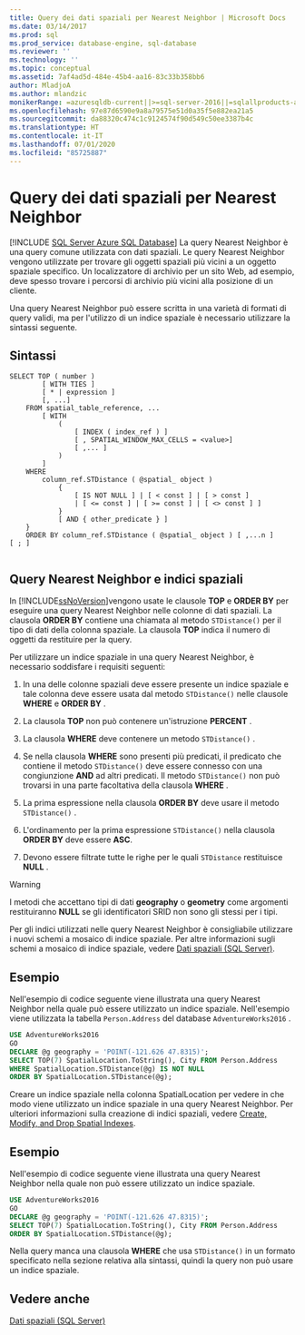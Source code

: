 ```yaml
---
title: Query dei dati spaziali per Nearest Neighbor | Microsoft Docs
ms.date: 03/14/2017
ms.prod: sql
ms.prod_service: database-engine, sql-database
ms.reviewer: ''
ms.technology: ''
ms.topic: conceptual
ms.assetid: 7af4ad5d-484e-45b4-aa16-83c33b358bb6
author: MladjoA
ms.author: mlandzic
monikerRange: =azuresqldb-current||>=sql-server-2016||=sqlallproducts-allversions||>=sql-server-linux-2017||=azuresqldb-mi-current
ms.openlocfilehash: 97e87d6590e9a8a79575e51d0a35f5e882ea21a5
ms.sourcegitcommit: da88320c474c1c9124574f90d549c50ee3387b4c
ms.translationtype: HT
ms.contentlocale: it-IT
ms.lasthandoff: 07/01/2020
ms.locfileid: "85725887"
---
```

# <a name="query-spatial-data-for-nearest-neighbor"></a>Query dei dati spaziali per Nearest Neighbor
[!INCLUDE [SQL Server Azure SQL Database](../../includes/applies-to-version/sql-asdb.md)]
  La query Nearest Neighbor è una query comune utilizzata con dati spaziali. Le query Nearest Neighbor vengono utilizzate per trovare gli oggetti spaziali più vicini a un oggetto spaziale specifico. Un localizzatore di archivio per un sito Web, ad esempio, deve spesso trovare i percorsi di archivio più vicini alla posizione di un cliente.  
  
 Una query Nearest Neighbor può essere scritta in una varietà di formati di query validi, ma per l'utilizzo di un indice spaziale è necessario utilizzare la sintassi seguente.  
  
## <a name="syntax"></a>Sintassi  
  
```  
SELECT TOP ( number )  
        [ WITH TIES ]  
        [ * | expression ]   
        [, ...]  
    FROM spatial_table_reference, ...   
        [ WITH   
            (   
                [ INDEX ( index_ref ) ]   
                [ , SPATIAL_WINDOW_MAX_CELLS = <value>]   
                [ ,... ]   
            )   
        ]  
    WHERE   
        column_ref.STDistance ( @spatial_ object )   
            {   
                [ IS NOT NULL ] | [ < const ] | [ > const ]   
                | [ <= const ] | [ >= const ] | [ <> const ] ]   
            }  
            [ AND { other_predicate } ]   
    }  
    ORDER BY column_ref.STDistance ( @spatial_ object ) [ ,...n ]  
[ ; ]  
  
```  
  
## <a name="nearest-neighbor-query-and-spatial-indexes"></a>Query Nearest Neighbor e indici spaziali  
 In [!INCLUDE[ssNoVersion](../../includes/ssnoversion-md.md)]vengono usate le clausole **TOP** e **ORDER BY** per eseguire una query Nearest Neighbor nelle colonne di dati spaziali. La clausola **ORDER BY** contiene una chiamata al metodo `STDistance()` per il tipo di dati della colonna spaziale. La clausola **TOP** indica il numero di oggetti da restituire per la query.  
  
 Per utilizzare un indice spaziale in una query Nearest Neighbor, è necessario soddisfare i requisiti seguenti:  
  
1.  In una delle colonne spaziali deve essere presente un indice spaziale e tale colonna deve essere usata dal metodo `STDistance()` nelle clausole **WHERE** e **ORDER BY** .  
  
2.  La clausola **TOP** non può contenere un'istruzione **PERCENT** .  
  
3.  La clausola **WHERE** deve contenere un metodo `STDistance()` .  
  
4.  Se nella clausola **WHERE** sono presenti più predicati, il predicato che contiene il metodo `STDistance()` deve essere connesso con una congiunzione **AND** ad altri predicati. Il metodo `STDistance()` non può trovarsi in una parte facoltativa della clausola **WHERE** .  
  
5.  La prima espressione nella clausola **ORDER BY** deve usare il metodo `STDistance()` .  
  
6.  L'ordinamento per la prima espressione `STDistance()` nella clausola **ORDER BY** deve essere **ASC**.  
  
7.  Devono essere filtrate tutte le righe per le quali `STDistance` restituisce **NULL** .  
  
> [!WARNING]  
>  I metodi che accettano tipi di dati **geography** o **geometry** come argomenti restituiranno **NULL** se gli identificatori SRID non sono gli stessi per i tipi.  
  
 Per gli indici utilizzati nelle query Nearest Neighbor è consigliabile utilizzare i nuovi schemi a mosaico di indice spaziale. Per altre informazioni sugli schemi a mosaico di indice spaziale, vedere [Dati spaziali &#40;SQL Server&#41;](../../relational-databases/spatial/spatial-data-sql-server.md).  
  
## <a name="example"></a>Esempio  
 Nell'esempio di codice seguente viene illustrata una query Nearest Neighbor nella quale può essere utilizzato un indice spaziale. Nell'esempio viene utilizzata la tabella `Person.Address` del database `AdventureWorks2016` .  
  
```sql  
USE AdventureWorks2016  
GO  
DECLARE @g geography = 'POINT(-121.626 47.8315)';  
SELECT TOP(7) SpatialLocation.ToString(), City FROM Person.Address  
WHERE SpatialLocation.STDistance(@g) IS NOT NULL  
ORDER BY SpatialLocation.STDistance(@g);  
```  
  
 Creare un indice spaziale nella colonna SpatialLocation per vedere in che modo viene utilizzato un indice spaziale in una query Nearest Neighbor. Per ulteriori informazioni sulla creazione di indici spaziali, vedere [Create, Modify, and Drop Spatial Indexes](../../relational-databases/spatial/create-modify-and-drop-spatial-indexes.md).  
  
## <a name="example"></a>Esempio  
 Nell'esempio di codice seguente viene illustrata una query Nearest Neighbor nella quale non può essere utilizzato un indice spaziale.  
  
```sql  
USE AdventureWorks2016  
GO  
DECLARE @g geography = 'POINT(-121.626 47.8315)';  
SELECT TOP(7) SpatialLocation.ToString(), City FROM Person.Address  
ORDER BY SpatialLocation.STDistance(@g);  
```  
  
 Nella query manca una clausola **WHERE** che usa `STDistance()` in un formato specificato nella sezione relativa alla sintassi, quindi la query non può usare un indice spaziale.  
  
## <a name="see-also"></a>Vedere anche  
 [Dati spaziali &#40;SQL Server&#41;](../../relational-databases/spatial/spatial-data-sql-server.md)  
  
  
